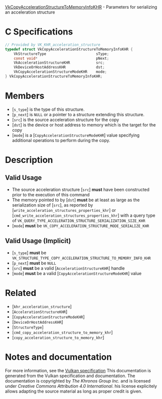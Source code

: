 [VkCopyAccelerationStructureToMemoryInfoKHR](https://www.khronos.org/registry/vulkan/specs/1.3-extensions/man/html/VkCopyAccelerationStructureToMemoryInfoKHR.html) - Parameters for serializing an acceleration structure

# C Specifications
```c
// Provided by VK_KHR_acceleration_structure
typedef struct VkCopyAccelerationStructureToMemoryInfoKHR {
    VkStructureType                       sType;
    const void*                           pNext;
    VkAccelerationStructureKHR            src;
    VkDeviceOrHostAddressKHR              dst;
    VkCopyAccelerationStructureModeKHR    mode;
} VkCopyAccelerationStructureToMemoryInfoKHR;
```

# Members
- [`s_type`] is the type of this structure.
- [`p_next`] is `NULL` or a pointer to a structure extending this structure.
- [`src`] is the source acceleration structure for the copy
- [`dst`] is the device or host address to memory which is the target for the copy
- [`mode`] is a [`CopyAccelerationStructureModeKHR`] value specifying additional operations to perform during the copy.

# Description
## Valid Usage
-    The source acceleration structure [`src`] **must**  have been constructed prior to the execution of this command
-    The memory pointed to by [`dst`] **must**  be at least as large as the serialization size of [`src`], as reported by [`write_acceleration_structures_properties_khr`] or [`cmd_write_acceleration_structures_properties_khr`] with a query type of `VK_QUERY_TYPE_ACCELERATION_STRUCTURE_SERIALIZATION_SIZE_KHR`
-  [`mode`] **must**  be `VK_COPY_ACCELERATION_STRUCTURE_MODE_SERIALIZE_KHR`

## Valid Usage (Implicit)
-  [`s_type`] **must**  be `VK_STRUCTURE_TYPE_COPY_ACCELERATION_STRUCTURE_TO_MEMORY_INFO_KHR`
-  [`p_next`] **must**  be `NULL`
-  [`src`] **must**  be a valid [`AccelerationStructureKHR`] handle
-  [`mode`] **must**  be a valid [`CopyAccelerationStructureModeKHR`] value

# Related
- [`khr_acceleration_structure`]
- [`AccelerationStructureKHR`]
- [`CopyAccelerationStructureModeKHR`]
- [`DeviceOrHostAddressKHR`]
- [`StructureType`]
- [`cmd_copy_acceleration_structure_to_memory_khr`]
- [`copy_acceleration_structure_to_memory_khr`]

# Notes and documentation
For more information, see the [Vulkan specification](https://www.khronos.org/registry/vulkan/specs/1.3-extensions/html/vkspec.html)
This documentation is generated from the Vulkan specification and documentation.
The documentation is copyrighted by *The Khronos Group Inc.* and is licensed under *Creative Commons Attribution 4.0 International*.
his license explicitely allows adapting the source material as long as proper credit is given.
        